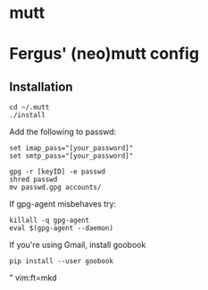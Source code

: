 mutt
====

# Fergus' (neo)mutt config 

## Installation
```
cd ~/.mutt
./install
```

Add the following to passwd:
```
set imap_pass="[your_password]"
set smtp_pass="[your_password]"
```

```
gpg -r [keyID] -e passwd
shred passwd
mv passwd.gpg accounts/
```

If gpg-agent misbehaves try:
```
killall -q gpg-agent
eval $(gpg-agent --daemon)
```

If you're using Gmail, install goobook
```
pip install --user goobook
```

" vim:ft=mkd
